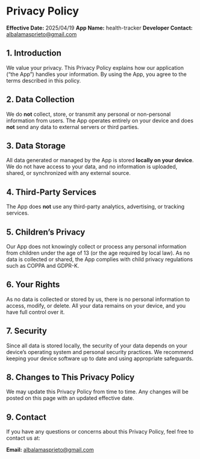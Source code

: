# Privacy Policy

**Effective Date:** 2025/04/19
**App Name:** health-tracker
**Developer Contact:** albalamasprieto@gmail.com

## 1. Introduction

We value your privacy. This Privacy Policy explains how our application (“the App”) handles your information. By using the App, you agree to the terms described in this policy.

## 2. Data Collection

We do **not** collect, store, or transmit any personal or non-personal information from users. The App operates entirely on your device and does **not** send any data to external servers or third parties.

## 3. Data Storage

All data generated or managed by the App is stored **locally on your device**. We do not have access to your data, and no information is uploaded, shared, or synchronized with any external source.

## 4. Third-Party Services

The App does **not** use any third-party analytics, advertising, or tracking services.

## 5. Children’s Privacy

Our App does not knowingly collect or process any personal information from children under the age of 13 (or the age required by local law). As no data is collected or shared, the App complies with child privacy regulations such as COPPA and GDPR-K.

## 6. Your Rights

As no data is collected or stored by us, there is no personal information to access, modify, or delete. All your data remains on your device, and you have full control over it.

## 7. Security

Since all data is stored locally, the security of your data depends on your device’s operating system and personal security practices. We recommend keeping your device software up to date and using appropriate safeguards.

## 8. Changes to This Privacy Policy

We may update this Privacy Policy from time to time. Any changes will be posted on this page with an updated effective date.

## 9. Contact

If you have any questions or concerns about this Privacy Policy, feel free to contact us at:

**Email:** albalamasprieto@gmail.com
